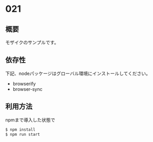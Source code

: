# 021

## 概要

モザイクのサンプルです。

## 依存性

下記、nodeパッケージはグローバル環境にインストールしてください。

- browserify
- browser-sync

## 利用方法

npmまで導入した状態で

``` sh
$ npm install
$ npm run start
```